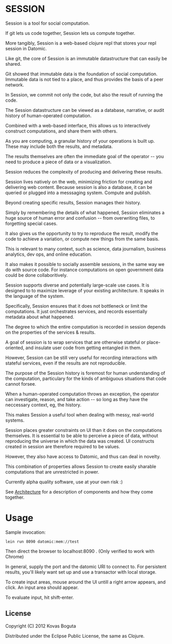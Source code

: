 # SESSION

Session is a tool for social computation. 

If git lets us code together, Session lets us compute together.

More tangibly, Session is a web-based clojure repl that stores your repl session in Datomic. 

Like git, the core of Session is an immutable datastructure that can easily be shared. 

Git showed that immutable data is the foundation of social computation. Immutable data is not tied to a place, and thus provides the basis of a peer network.

In Session, we commit not only the code, but also the result of running the code. 

The Session datastructure can be viewed as a database, narrative, or audit history of human-operated computation. 

Combined with a web-based interface, this allows us to interactively construct computations, and share them with others.

As you are computing, a granular history of your operations is built up. These may include both the results, and metadata.

The results themselves are often the immediate goal of the operator -- you need to produce a piece of data or a visualization.

Session reduces the complexity of producing and delivering these results. 

Session lives natively on the web, minimizing friction for creating and delivering web content. Because session is also a database, it can be queried or plugged into a messsaging system. Compute and publish.

Beyond creating specific results, Session manages their history.

Simply by remembering the details of what happened, Session eliminates a huge source of human error and confusion -- from overwriting files, to forgetting special cases.

It also gives us the opportunity to try to reproduce the result, modify the code to achieve a variation, or compute new things from the same basis.

This is relevant to many context, such as science, data journalism, business analytics, dev ops, and online education.

It also makes it possible to socially assemble sessions, in the same way we do with source code. For instance computations on open government data could be done collaboritively.

Session supports diverse and potentially large-scale use cases. It is designed to to maximize leverage of your existing architecture. It speaks in the language of the system.

Specifically, Session ensures that it does not bottleneck or limit the computations. It just orchestrates services, and records essentially metadata about what happened.

The degree to which the entire computation is recorded in session depends on the properties of the services & results.

A goal of session is to wrap services that are otherwise stateful or place-oriented, and insulate user code from getting entangled in them.

However, Session can be still very useful for recording interactions with stateful services, even if the results are not reproducible.

The purpose of the Session history is foremost for human understanding of the computation, particulary for the kinds of ambiguous situations that code cannot forsee.

When a human-operated computation throws an exception, the operator can investigate, reason, and take action -- so long as they have the neccessary context, eg, the history.

This makes Session a useful tool when dealing with messy, real-world systems. 

Session places greater constraints on UI than it does on the computations themselves. It is essential to be able to perceive a piece of data, without reproducing the universe in which the data was created. UI constructs created in session are therefore required to be values. 

However, they also have access to Datomic, and thus can deal in novelty.

This combination of properties allows Session to create easily sharable computations that are unrestricted in power.

Currently alpha quality software, use at your own risk :)

See [Architecture](https://github.com/kovasb/session/wiki/Architecture) for a description of components and how they come together.

# Usage

Sample invocation:

    lein run 8090 datomic:mem://test

Then direct the browser to localhost:8090 . (Only verified to work with Chrome)

In general, supply the port and the datomic URI to connect to. For persistent results, you'll likely want set up and use a transactor with local storage.

To create input areas, mouse around the UI untill a right arrow appears, and click. An input area should appear.

To evaluate input, hit shift-enter.

## License

Copyright (C) 2012 Kovas Boguta

Distributed under the Eclipse Public License, the same as Clojure.
